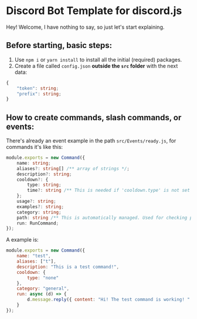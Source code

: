 # Discord Bot Template for discord.js

Hey! Welcome, I have nothing to say, so just let's start explaining.

## Before starting, basic steps:

1. Use `npm i` or `yarn install` to install all the initial (required) packages.
2. Create a file called `config.json` **outside the `src` folder** with the next data:

```ts
{
    "token": string;
    "prefix": string;
}
```

## How to create commands, slash commands, or events:

There's already an event example in the path `src/Events/ready.js`, for commands it's like this:

```ts
module.exports = new Command({
    name: string;
	aliases?: string[] /** array of strings */;
	description?: string;
	cooldown?: {
		type: string;
		time?: string /** This is needed if 'cooldown.type' is not set to 'none' */;
	};
	usage?: string;
	examples?: string;
	category: string;
	path: string /** This is automatically managed. Used for checking purposes (Anti-commands duplication) */;
	run: RunCommand;
});
```

A example is:

```js
module.exports = new Command({
	name: "test",
	aliases: ["t"],
	description: "This is a test command!",
	cooldown: {
		type: "none"
	},
	category: "general",
	run: async (d) => {
		d.message.reply({ content: "Hi! The test command is working! " });
	}
});
```
